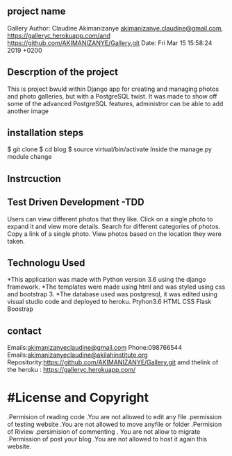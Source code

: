 ## project name
 Gallery
 Author: Claudine Akimanizanye <akimanizanye.claudine@gmail.com>, https://galleryc.herokuapp.com/and https://github.com/AKIMANIZANYE/Gallery.git
 Date:   Fri Mar 15 15:58:24 2019 +0200



## Descrption of the project
This is project bwuld  within  Django app for creating and managing photos and photo galleries, but with a PostgreSQL twist. It was made to show off some of the advanced PostgreSQL features,  administror  can be able to  add another  image 

## installation steps
$ git clone 
$ cd blog
$ source virtual/bin/activate
Inside the manage.py module change 
## Instrcuction

## Test Driven Development -TDD
Users can view different photos that they like.
Click on a single photo to expand it and view more details.
Search for different categories of photos.
Copy a link of a single photo.
View photos based on the location they were taken.

## Technologu Used
*This application was made with Python version 3.6 using the django framework.
*The templates were made using html and was styled using css and bootstrap 3.
*The database used was postgresql, it was edited using visual studio code and deployed to heroku.
Ptyhon3.6 
HTML
CSS
Flask
Boostrap

## contact
Emails:akimanizanyeclaudine@gmail.com Phone:098766544 Emails:akimanizanyeclaudine@akilahinstitute.org Repositority:https://github.com/AKIMANIZANYE/Gallery.git amd thelink of the heroku : https://galleryc.herokuapp.com/
# #License and Copyright

.Permision of reading code     .You are not allowed to edit any file
.permission of testing website      .You are  not allowed to move  anyfile or folder
.Permision of Riview 
.persimision of commenting           . You are not allow to migrate
.Permission of post your blog       .You are not allowed to host it again  this website.
